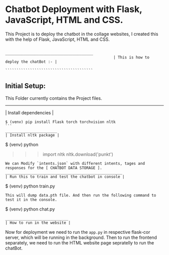 # Chatbot Deployment with Flask, JavaScript, HTML and CSS.

This Project is to deploy the chatbot in the collage websites, I created this with the help of Flask, JavaScript, HTML and CSS.

                                                    _______________________________________
                                                    | This is how to deploy the chatBot :- |
                                                    ```````````````````````````````````````

## Initial Setup:
This Folder currently contains the Project files.

_______________________
| Install dependencies |
```````````````````````
$ (venv) pip install Flask torch torchvision nltk
```
_______________________
| Install nltk package |
```````````````````````
$ (venv) python
>>> import nltk
>>> nltk.download('punkt')
```
We can Modify `intents.json` with different intents, tages and responses for the [ CHATBOT DATA STORAGE ].
____________________________________________________
| Run this to train and test the chatbot in console |
````````````````````````````````````````````````````
$ (venv) python train.py
```
This will dump data.pth file. And then run the following command to test it in the console.
```
$ (venv) python chat.py
```
____________________________
| How to run in the website |
````````````````````````````
Now for deployment we need to run the `app.py` in respective flask-cor server, which will be running in the background.
Then to run the frontend separately, we need to run the HTML website page sepratelly to run the chatBot.